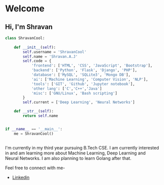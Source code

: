 # Welcome 

## Hi, I'm Shravan

```python
class ShravanCool:
	
	def __init__(self):
		self.username = 'ShravanCool'
		self.name = 'Shravan.A.J'
		self.code = {
			'frontend': ['HTML', 'CSS', 'JavaScript', 'Bootstrap'],
			'backend': ['Python', 'Flask', 'Django', 'PHP'],
			'database': ['MySQL', 'SQLite3', 'Mongo DB'],
			'ai': ['Machine Learning', 'Computer Vision', 'NLP'],
			'tools': ['GIT', 'Github', 'Jupyter notebook'],
			'other lang': ['C','C++','Java']
			'misc': ['GNU/Linux', 'Bash scripting']
		}
		self.current = ['Deep Learning', 'Neural Networks']

	def __str__(self):
		return self.name


if __name__ == '__main__':
	me = ShravanCool()
		

```

I'm currently in my third year pursuing B.Tech CSE. I am currently interested in and am learning more about Machine Learning, Deep Learning and Neural Networks. I am also planning to learn Golang after that.

Feel free to connect with me-
- [Linkedin](https://www.linkedin.com/in/shravan-a-j-121ab91a1)
